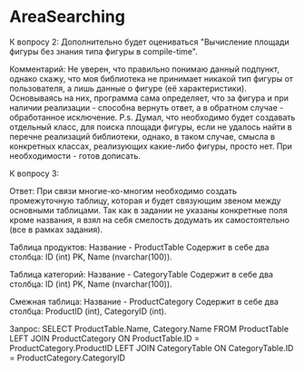 # AreaSearching

К вопросу 2:
Дополнительно будет оцениваться "Вычисление площади фигуры без знания типа фигуры в compile-time".

Комментарий: Не уверен, что правильно понимаю данный подпункт, однако скажу, что моя библиотека не принимает никакой тип фигуры от пользователя, а лишь данные о фигуре (её характеристики). Основываясь на них, программа сама определяет, что за фигура и при наличии реализации - способна вернуть ответ, а в обратном случае - обработанное исключение.
P.s. Думал, что необходимо будет создавать отдельный класс, для поиска площади фигуры, если не удалось найти в перечне реализаций библиотеки, однако, в таком случае, смысла в конкретных классах, реализующих какие-либо фигуры, просто нет. При необходимости - готов дописать.

К вопросу 3:

Ответ: При связи многие-ко-многим необходимо создать промежуточную таблицу, которая и будет связующим звеном между основными таблицами. Так как в задании не указаны конкретные поля кроме названия, я взял на себя смелость додумать их самостоятельно (все в рамках задания).

Таблица продуктов:
Название - ProductTable
Содержит в себе два столбца: ID (int) PK, Name (nvarchar(100)).

Таблица категорий:
Название - CategoryTable
Содержит в себе два столбца: ID (int) PK, Name (nvarchar(100)).

Смежная таблица:
Название - ProductCategory
Содержит в себе два столбца: ProductID (int), CategoryID (int).

Запрос:
SELECT ProductTable.Name, Category.Name
FROM ProductTable
LEFT JOIN ProductCategory
ON ProductTable.ID = ProductCategory.ProductID
LEFT JOIN CategoryTable
ON CategoryTable.ID = ProductCategory.CategoryID
